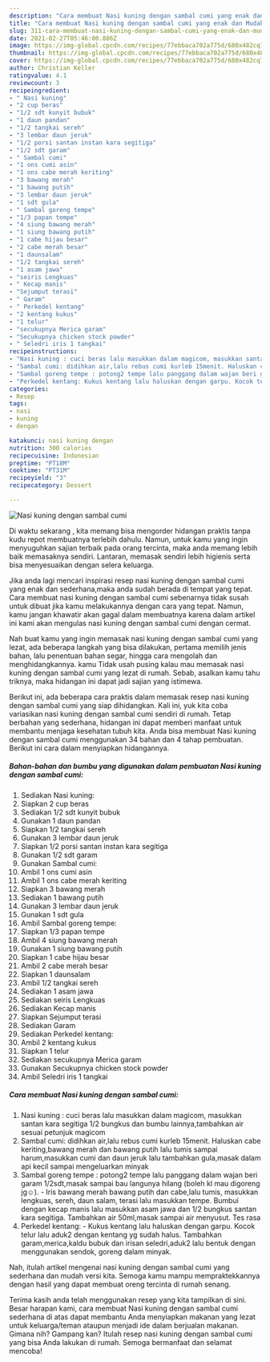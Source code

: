 ```yaml
---
description: "Cara membuat Nasi kuning dengan sambal cumi yang enak dan Mudah Dibuat"
title: "Cara membuat Nasi kuning dengan sambal cumi yang enak dan Mudah Dibuat"
slug: 311-cara-membuat-nasi-kuning-dengan-sambal-cumi-yang-enak-dan-mudah-dibuat
date: 2021-02-27T05:46:00.886Z
image: https://img-global.cpcdn.com/recipes/77ebbaca702a775d/680x482cq70/nasi-kuning-dengan-sambal-cumi-foto-resep-utama.jpg
thumbnail: https://img-global.cpcdn.com/recipes/77ebbaca702a775d/680x482cq70/nasi-kuning-dengan-sambal-cumi-foto-resep-utama.jpg
cover: https://img-global.cpcdn.com/recipes/77ebbaca702a775d/680x482cq70/nasi-kuning-dengan-sambal-cumi-foto-resep-utama.jpg
author: Christian Keller
ratingvalue: 4.1
reviewcount: 3
recipeingredient:
- " Nasi kuning"
- "2 cup beras"
- "1/2 sdt kunyit bubuk"
- "1 daun pandan"
- "1/2 tangkai sereh"
- "3 lembar daun jeruk"
- "1/2 porsi santan instan kara segitiga"
- "1/2 sdt garam"
- " Sambal cumi"
- "1 ons cumi asin"
- "1 ons cabe merah keriting"
- "3 bawang merah"
- "1 bawang putih"
- "3 lembar daun jeruk"
- "1 sdt gula"
- " Sambal goreng tempe"
- "1/3 papan tempe"
- "4 siung bawang merah"
- "1 siung bawang putih"
- "1 cabe hijau besar"
- "2 cabe merah besar"
- "1 daunsalam"
- "1/2 tangkai sereh"
- "1 asam jawa"
- "seiris Lengkuas"
- " Kecap manis"
- "Sejumput terasi"
- " Garam"
- " Perkedel kentang"
- "2 kentang kukus"
- "1 telur"
- "secukupnya Merica garam"
- "Secukupnya chicken stock powder"
- " Seledri iris 1 tangkai"
recipeinstructions:
- "Nasi kuning : cuci beras lalu masukkan dalam magicom, masukkan santan kara segitiga 1/2 bungkus dan bumbu lainnya,tambahkan air sesuai petunjuk magicom"
- "Sambal cumi: didihkan air,lalu rebus cumi kurleb 15menit. Haluskan cabe keriting,bawang merah dan bawang putih lalu tumis sampai harum,masukkan cumi dan daun jeruk lalu tambahkan gula,masak dalam api kecil sampai mengeluarkan minyak"
- "Sambal goreng tempe : potong2 tempe lalu panggang dalam wajan beri garam 1/2sdt,masak sampai bau langunya hilang (boleh kl mau digoreng jg☺️). Iris bawang merah bawang putih dan cabe,lalu tumis, masukkan lengkuas, sereh, daun salam, terasi lalu masukkan tempe. Bumbui dengan kecap manis lalu masukkan asam jawa dan 1/2 bungkus santan kara segitiga. Tambahkan air 50ml,masak sampai air menyusut. Tes rasa"
- "Perkedel kentang: Kukus kentang lalu haluskan dengan garpu. Kocok telur lalu aduk2 dengan kentang yg sudah halus. Tambahkan garam,merica,kaldu bubuk dan irisan seledri,aduk2 lalu bentuk dengan menggunakan sendok, goreng dalam minyak."
categories:
- Resep
tags:
- nasi
- kuning
- dengan

katakunci: nasi kuning dengan 
nutrition: 300 calories
recipecuisine: Indonesian
preptime: "PT18M"
cooktime: "PT31M"
recipeyield: "3"
recipecategory: Dessert

---
```



![Nasi kuning dengan sambal cumi](https://img-global.cpcdn.com/recipes/77ebbaca702a775d/680x482cq70/nasi-kuning-dengan-sambal-cumi-foto-resep-utama.jpg)

Di waktu  sekarang , kita memang bisa mengorder hidangan praktis tanpa kudu repot membuatnya terlebih dahulu. Namun, untuk kamu yang ingin menyuguhkan sajian terbaik pada orang tercinta, maka anda memang lebih baik memasaknya sendiri. Lantaran, memasak sendiri lebih higienis serta bisa menyesuaikan dengan selera keluarga.

Jika anda lagi mencari inspirasi resep nasi kuning dengan sambal cumi yang enak dan sederhana,maka anda sudah berada di tempat yang tepat. Cara membuat nasi kuning dengan sambal cumi  sebenarnya tidak susah untuk dibuat jika kamu melakukannya dengan cara yang tepat. Namun, kamu jangan khawatir akan gagal dalam membuatnya 
karena dalam artikel ini kami akan mengulas nasi kuning dengan sambal cumi dengan cermat.  



Nah buat kamu yang ingin memasak nasi kuning dengan sambal cumi yang lezat, ada beberapa langkah yang bisa dilakukan, pertama memilih jenis bahan, lalu penentuan bahan segar, hingga cara mengolah dan menghidangkannya. kamu Tidak usah pusing kalau mau memasak nasi kuning dengan sambal cumi yang lezat di rumah. Sebab, asalkan kamu  tahu triknya, maka hidangan ini dapat jadi sajian yang istimewa.

Berikut ini, ada beberapa cara praktis  dalam memasak resep nasi kuning dengan sambal cumi yang siap dihidangkan. Kali ini, yuk kita coba variasikan nasi kuning dengan sambal cumi sendiri di rumah. Tetap berbahan yang sederhana, hidangan ini dapat memberi manfaat untuk membantu menjaga kesehatan tubuh kita. Anda bisa membuat Nasi kuning dengan sambal cumi menggunakan 34 bahan dan 4 tahap pembuatan. Berikut ini cara dalam menyiapkan hidangannya.

<!--inarticleads1-->

##### Bahan-bahan dan bumbu yang digunakan dalam pembuatan Nasi kuning dengan sambal cumi:

1. Sediakan  Nasi kuning:
1. Siapkan 2 cup beras
1. Sediakan 1/2 sdt kunyit bubuk
1. Gunakan 1 daun pandan
1. Siapkan 1/2 tangkai sereh
1. Gunakan 3 lembar daun jeruk
1. Siapkan 1/2 porsi santan instan kara segitiga
1. Gunakan 1/2 sdt garam
1. Gunakan  Sambal cumi:
1. Ambil 1 ons cumi asin
1. Ambil 1 ons cabe merah keriting
1. Siapkan 3 bawang merah
1. Sediakan 1 bawang putih
1. Gunakan 3 lembar daun jeruk
1. Gunakan 1 sdt gula
1. Ambil  Sambal goreng tempe:
1. Siapkan 1/3 papan tempe
1. Ambil 4 siung bawang merah
1. Gunakan 1 siung bawang putih
1. Siapkan 1 cabe hijau besar
1. Ambil 2 cabe merah besar
1. Siapkan 1 daunsalam
1. Ambil 1/2 tangkai sereh
1. Sediakan 1 asam jawa
1. Sediakan seiris Lengkuas
1. Sediakan  Kecap manis
1. Siapkan Sejumput terasi
1. Sediakan  Garam
1. Sediakan  Perkedel kentang:
1. Ambil 2 kentang kukus
1. Siapkan 1 telur
1. Sediakan secukupnya Merica garam
1. Gunakan Secukupnya chicken stock powder
1. Ambil  Seledri iris 1 tangkai




<!--inarticleads2-->

##### Cara membuat Nasi kuning dengan sambal cumi:

1. Nasi kuning : cuci beras lalu masukkan dalam magicom, masukkan santan kara segitiga 1/2 bungkus dan bumbu lainnya,tambahkan air sesuai petunjuk magicom
1. Sambal cumi: didihkan air,lalu rebus cumi kurleb 15menit. Haluskan cabe keriting,bawang merah dan bawang putih lalu tumis sampai harum,masukkan cumi dan daun jeruk lalu tambahkan gula,masak dalam api kecil sampai mengeluarkan minyak
1. Sambal goreng tempe : potong2 tempe lalu panggang dalam wajan beri garam 1/2sdt,masak sampai bau langunya hilang (boleh kl mau digoreng jg☺️). - Iris bawang merah bawang putih dan cabe,lalu tumis, masukkan lengkuas, sereh, daun salam, terasi lalu masukkan tempe. Bumbui dengan kecap manis lalu masukkan asam jawa dan 1/2 bungkus santan kara segitiga. Tambahkan air 50ml,masak sampai air menyusut. Tes rasa
1. Perkedel kentang: - Kukus kentang lalu haluskan dengan garpu. Kocok telur lalu aduk2 dengan kentang yg sudah halus. Tambahkan garam,merica,kaldu bubuk dan irisan seledri,aduk2 lalu bentuk dengan menggunakan sendok, goreng dalam minyak.




Nah, itulah artikel mengenai  nasi kuning dengan sambal cumi  yang sederhana dan mudah versi kita. Semoga kamu mampu mempraktekkannya dengan hasil yang dapat membuat oreng tercinta di rumah senang. 

Terima kasih anda telah menggunakan resep yang kita tampilkan di sini. Besar harapan kami, cara membuat  Nasi kuning dengan sambal cumi sederhana di atas dapat membantu Anda menyiapkan makanan yang lezat untuk keluarga/teman ataupun menjadi ide dalam berjualan makanan. Gimana nih? Gampang kan? Itulah resep nasi kuning dengan sambal cumi yang bisa Anda lakukan di rumah. Semoga bermanfaat dan selamat mencoba!

